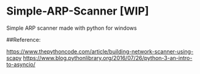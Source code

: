 # Simple-ARP-Scanner [WIP]
Simple ARP scanner made with python for windows

##Reference:

https://www.thepythoncode.com/article/building-network-scanner-using-scapy
https://www.blog.pythonlibrary.org/2016/07/26/python-3-an-intro-to-asyncio/

